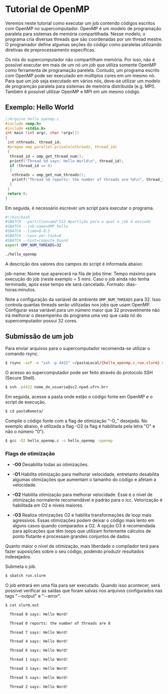 # Tutorial de OpenMP

Veremos neste tutorial como executar um job contendo códigos escritos com OpenMP no supercomputador. OpenMP é um modelo de programação paralela para sistemas de memória compartilhada. Nesse modelo, o programa cria diversas threads que são coordenadas por um thread mestre. O programador define algumas seções do código como paralelas utilizando diretivas de preprocessamento específicas.

Os nós do supercomputador não compartilham memória. Por isso, não é possível executar em mais de um nó um job que utiliza somente OpenMP como ferramenta de programação parelela. Contudo, um programa escrito com OpenMP pode ser executado em múltiplos cores em um mesmo nó. Para que um job seja executado em vários nós, deve-se utilizar um modelo de programçáo paralela para sistemas de memória distribuída (e.g. MPI). Também é possível utilizar OpenMP e MPI em um mesmo código.

## Exemplo: Hello World

```c
//Arquivo hello_openmp.c 
#include <omp.h> 
#include <stdio.h>
int main (int argc, char *argv[]) 
{ 
 int nthreads, thread_id; 
 #pragma omp parallel private(nthreads, thread_id) 
 { 
  thread_id = omp_get_thread_num();
  printf("Thread %d says: Hello World\n", thread_id); 
  if (thread_id == 0)
  { 
   nthreads = omp_get_num_threads();
   printf("Thread %d reports: the number of threads are %d\n", thread_id, nthreads); 
  } 
 } 
 return 0; 
}
```

Em seguida, é necessário escrever um script para executar o programa.

```bash
#!/bin/bash 
#SBATCH --partition=amd-512 #partição para a qual o job é enviado
#SBATCH --job-name=OMP_hello 
#SBATCH --time=0-0:5
#SBATCH --cpus-per-task=8
#SBATCH --hint=compute_bound
export OMP_NUM_THREADS=32

./hello_openmp
```

A descrição dos valores dos campos do script é informada abaixo:

job-name: Nome que aparecerá na fila de jobs
time: Tempo máximo para execução do job (neste exemplo = 5 min). Caso o job ainda não tenha terminado, após esse tempo ele será cancelado. Formato: dias-horas:minutos.

Note a configuração da variável de ambiente `OMP_NUM_THREADS` para 32. Isso controla quantas threads serão utilizadas nos jobs que usam OpenMP. Configurar essa variável para um número maior que 32 provavelmente não irá melhorar o desempenho do programa uma vez que cada nó do supercomputador possui 32 cores.

## Submissão de um job

Para enviar arquivos para o supercomputador recomenda-se utilizar o comando rsync.

```bash
$ rsync -azP -e "ssh -p 4422" ~/pastaLocal/{hello_openmp.c,run.slurm} seuUsuario@sc2.npad.ufrn.brr:~/pastaRemota
```

O acesso ao supercomputador pode ser feito através do protocolo SSH (Secure Shell).

```bash
$ ssh -p4422 nome_do_usuario@sc2.npad.ufrn.brr
```

Em seguida, acesse a pasta onde estão o código fonte em OpenMP e o script de execução.

```bash
$ cd pastaRemota/
```

Compile o código fonte com a flag de otimização "-O_" desejada. No exemplo abaixo, é utilizada a flag -O2 (a flag é habilitada pela letra "O" e não o número "0").

```bash
$ gcc -O2 hello_openmp.c -o hello_openmp -openmp
```

### Flags de otimização

- **-O0** Desabilita todas as otimizações.

- **-O1** Habilita otimização para melhorar velocidade, entretanto desabilita  algumas otimizações que aumentam o tamanho do código e afetam a velocidade.

- **-O2** Habilita otimização para melhorar velocidade. Esse é o nível de otimização normalente recomendável e padrão para o icc. Vetorização é habilitada em O2 e níveis maiores.
- **-O3** Realiza otimizações O2 e habilita transformações de loop mais agressivos. Essas otimizações podem deixar o código mais lento em alguns casos quando comparados a O2. A opção O3 é recomendada para aplicações que têm loops que utilizam fortemente cálculos de ponto flutante e processam grandes conjuntos de dados.

Quanto maior o nível de otimização, mais liberdade o compilador terá para fazer suposições sobre o seu código, podendo produzir resultados indesejados.

Submeta o job.

```bash
$ sbatch run.slurm
```

O job entrará em uma fila para ser executado. Quando isso acontecer, será possível verificar as saídas que foram salvas nos arquivos configurados nas tags "--output" e "--error".

```bash
$ cat slurm.out

  Thread 0 says: Hello Word!

  Thread 0 reports: the number of threads are 8

  Thread 7 says: Hello Word!

  Thread 4 says: Hello Word!

  Thread 6 says: Hello Word!

  Thread 1 says: Hello Word!

  Thread 3 says: Hello Word!

  Thread 5 says: Hello Word!

  Thread 2 says: Hello Word!
```
